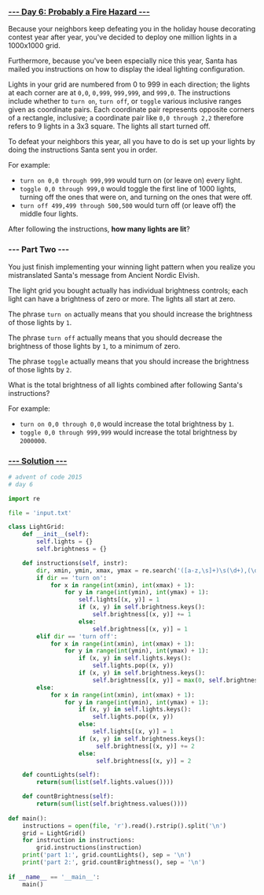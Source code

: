 ### [--- Day 6: Probably a Fire Hazard ---](https://adventofcode.com/2015/day/6)

Because your neighbors keep defeating you in the holiday house decorating contest year after year, you've decided to deploy one million lights in a 1000x1000 grid.

Furthermore, because you've been especially nice this year, Santa has mailed you instructions on how to display the ideal lighting configuration.

Lights in your grid are numbered from 0 to 999 in each direction; the lights at each corner are at `0,0`, `0,999`, `999,999`, and `999,0`. The instructions include whether to `turn on`, `turn off`, or `toggle` various inclusive ranges given as coordinate pairs. Each coordinate pair represents opposite corners of a rectangle, inclusive; a coordinate pair like `0,0 through 2,2` therefore refers to 9 lights in a 3x3 square. The lights all start turned off.

To defeat your neighbors this year, all you have to do is set up your lights by doing the instructions Santa sent you in order.

For example:

- `turn on 0,0 through 999,999` would turn on (or leave on) every light.
- `toggle 0,0 through 999,0` would toggle the first line of 1000 lights, turning off the ones that were on, and turning on the ones that were off.
- `turn off 499,499 through 500,500` would turn off (or leave off) the middle four lights.

After following the instructions, **how many lights are lit**?

### --- Part Two ---

You just finish implementing your winning light pattern when you realize you mistranslated Santa's message from Ancient Nordic Elvish.

The light grid you bought actually has individual brightness controls; each light can have a brightness of zero or more. The lights all start at zero.

The phrase `turn on` actually means that you should increase the brightness of those lights by `1`.

The phrase `turn off` actually means that you should decrease the brightness of those lights by `1`, to a minimum of zero.

The phrase `toggle` actually means that you should increase the brightness of those lights by `2`.

What is the total brightness of all lights combined after following Santa's instructions?

For example:

- `turn on 0,0 through 0,0` would increase the total brightness by `1`.
- `toggle 0,0 through 999,999` would increase the total brightness by `2000000`.

### [--- Solution ---](day-06.py)
```Python
# advent of code 2015
# day 6

import re

file = 'input.txt'

class LightGrid:
    def __init__(self):
        self.lights = {}
        self.brightness = {}

    def instructions(self, instr):
        dir, xmin, ymin, xmax, ymax = re.search('([a-z,\s]+)\s(\d+),(\d+)\sthrough\s(\d+),(\d+)', instr).groups()
        if dir == 'turn on':
            for x in range(int(xmin), int(xmax) + 1):
                for y in range(int(ymin), int(ymax) + 1):
                    self.lights[(x, y)] = 1
                    if (x, y) in self.brightness.keys():
                        self.brightness[(x, y)] += 1
                    else:
                        self.brightness[(x, y)] = 1
        elif dir == 'turn off':
            for x in range(int(xmin), int(xmax) + 1):
                for y in range(int(ymin), int(ymax) + 1):
                    if (x, y) in self.lights.keys():
                        self.lights.pop((x, y))
                    if (x, y) in self.brightness.keys():
                        self.brightness[(x, y)] = max(0, self.brightness[(x, y)] - 1)
        else:
            for x in range(int(xmin), int(xmax) + 1):
                for y in range(int(ymin), int(ymax) + 1):
                    if (x, y) in self.lights.keys():
                        self.lights.pop((x, y))
                    else:
                        self.lights[(x, y)] = 1
                    if (x, y) in self.brightness.keys():
                         self.brightness[(x, y)] += 2
                    else:
                         self.brightness[(x, y)] = 2

    def countLights(self):
        return(sum(list(self.lights.values())))

    def countBrightness(self):
        return(sum(list(self.brightness.values())))
    
def main():
    instructions = open(file, 'r').read().rstrip().split('\n')
    grid = LightGrid()
    for instruction in instructions:
        grid.instructions(instruction)
    print('part 1:', grid.countLights(), sep = '\n')
    print('part 2:', grid.countBrightness(), sep = '\n')
    
if __name__ == '__main__':
    main()
```
